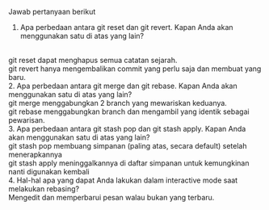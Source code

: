 Jawab pertanyaan berikut
<br>
1. Apa perbedaan antara git reset dan git revert. Kapan Anda akan menggunakan satu di atas yang lain?
<br>
git reset dapat menghapus semua catatan sejarah.
<br>
git revert hanya mengembalikan commit yang perlu saja dan membuat yang baru.
<br>
2. Apa perbedaan antara git merge dan git rebase. Kapan Anda akan menggunakan satu di atas yang lain?
<br>
git merge menggabungkan 2 branch yang mewariskan keduanya.
<br>
git rebase menggabungkan branch dan mengambil yang identik sebagai pewarisan.
<br>
3. Apa perbedaan antara git stash pop dan git stash apply. Kapan Anda akan menggunakan satu di atas yang lain?
<br>
git stash pop membuang simpanan (paling atas, secara default) setelah menerapkannya
<br>
git stash apply meninggalkannya di daftar simpanan untuk kemungkinan nanti digunakan kembali
<br>
4. Hal-hal apa yang dapat Anda lakukan dalam interactive mode saat melakukan rebasing?
<br>
Mengedit dan memperbarui pesan walau bukan yang terbaru.
<br>